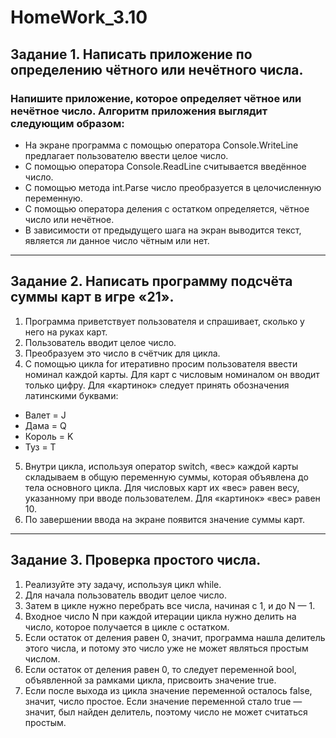 # HomeWork_3.10
## Задание 1. Написать приложение по определению чётного или нечётного числа.  
### Напишите приложение, которое определяет чётное или нечётное число. Алгоритм приложения выглядит следующим образом:  
* На экране программа с помощью оператора Console.WriteLine предлагает пользователю ввести целое число.  
* С помощью оператора Console.ReadLine считывается введённое число.  
* С помощью метода int.Parse число преобразуется в целочисленную переменную.  
* С помощью оператора деления с остатком определяется, чётное число или нечётное.  
* В зависимости от предыдущего шага на экран выводится текст, является ли данное число чётным или нет.  
_______________________________________________________________________________________________________________________________________________________
## Задание 2. Написать программу подсчёта суммы карт в игре «21».
 1. Программа приветствует пользователя и спрашивает, сколько у него на руках карт.
 2. Пользователь вводит целое число.
 3. Преобразуем это число в счётчик для цикла.
 4. С помощью цикла for итеративно просим пользователя ввести номинал каждой карты. Для карт с числовым номиналом он вводит только цифру. 
Для «картинок» следует принять обозначения латинскими буквами:
+ Валет = J
+ Дама = Q
+ Король = K
+ Туз = T
5. Внутри цикла, используя оператор switch, «вес» каждой карты складываем в общую переменную суммы, которая объявлена до тела основного цикла.
Для числовых карт их «вес» равен весу, указанному при вводе пользователем. Для «картинок» «вес» равен 10.
6. По завершении ввода на экране появится значение суммы карт.
_______________________________________________________________________________________________________________________________________________________
## Задание 3. Проверка простого числа.
 1. Реализуйте эту задачу, используя цикл while.
 2. Для начала пользователь вводит целое число.
 3. Затем в цикле нужно перебрать все числа, начиная с 1, и до N — 1.
 4. Входное число N при каждой итерации цикла нужно делить на число, которое получается в цикле с остатком. 
 5. Если остаток от деления равен 0, значит, программа нашла делитель этого числа, и потому это число уже не может являться простым числом.
 6. Если остаток от деления равен 0, то следует переменной bool, объявленной за рамками цикла, присвоить значение true.
 7. Если после выхода из цикла значение переменной осталось false, значит, число простое. Если значение переменной стало true — значит, был найден делитель, поэтому число не может считаться простым.
